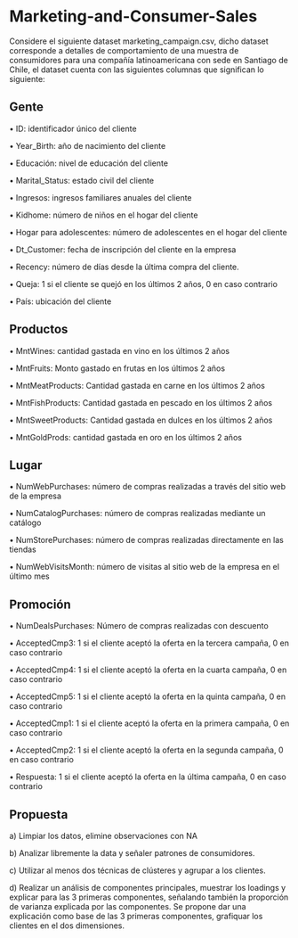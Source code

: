 # Marketing-and-Consumer-Sales

Considere el siguiente dataset marketing_campaign.csv, dicho dataset corresponde a detalles de comportamiento de una muestra de consumidores para una compañía latinoamericana con sede en Santiago de Chile, el dataset cuenta con las siguientes columnas que significan lo siguiente:

## Gente

• ID: identificador único del cliente

• Year_Birth: año de nacimiento del cliente

• Educación: nivel de educación del cliente

• Marital_Status: estado civil del cliente

• Ingresos: ingresos familiares anuales del cliente

• Kidhome: número de niños en el hogar del cliente

• Hogar para adolescentes: número de adolescentes en el hogar del cliente

• Dt_Customer: fecha de inscripción del cliente en la empresa

• Recency: número de días desde la última compra del cliente.

• Queja: 1 si el cliente se quejó en los últimos 2 años, 0 en caso contrario

• País: ubicación del cliente

## Productos
• MntWines: cantidad gastada en vino en los últimos 2 años

• MntFruits: Monto gastado en frutas en los últimos 2 años

• MntMeatProducts: Cantidad gastada en carne en los últimos 2 años

• MntFishProducts: Cantidad gastada en pescado en los últimos 2 años

• MntSweetProducts: Cantidad gastada en dulces en los últimos 2 años

• MntGoldProds: cantidad gastada en oro en los últimos 2 años

## Lugar
• NumWebPurchases: número de compras realizadas a través del sitio web de la empresa

• NumCatalogPurchases: número de compras realizadas mediante un catálogo

• NumStorePurchases: número de compras realizadas directamente en las tiendas

• NumWebVisitsMonth: número de visitas al sitio web de la empresa en el último mes

## Promoción
• NumDealsPurchases: Número de compras realizadas con descuento

• AcceptedCmp3: 1 si el cliente aceptó la oferta en la tercera campaña, 0 en caso contrario

• AcceptedCmp4: 1 si el cliente aceptó la oferta en la cuarta campaña, 0 en caso contrario

• AcceptedCmp5: 1 si el cliente aceptó la oferta en la quinta campaña, 0 en caso contrario

• AcceptedCmp1: 1 si el cliente aceptó la oferta en la primera campaña, 0 en caso contrario

• AcceptedCmp2: 1 si el cliente aceptó la oferta en la segunda campaña, 0 en caso contrario

• Respuesta: 1 si el cliente aceptó la oferta en la última campaña, 0 en caso contrario


## Propuesta

a) Limpiar los datos, elimine observaciones con NA 

b) Analizar libremente la data y señaler patrones de consumidores.

c) Utilizar al menos dos técnicas de clústeres y agrupar a los clientes.

d) Realizar un análisis de componentes principales, muestrar los loadings y explicar para las 3 primeras componentes, señalando también la proporción de varianza explicada por las componentes. Se propone dar una explicación como base de las 3 primeras componentes, grafiquar los clientes en el dos dimensiones.
